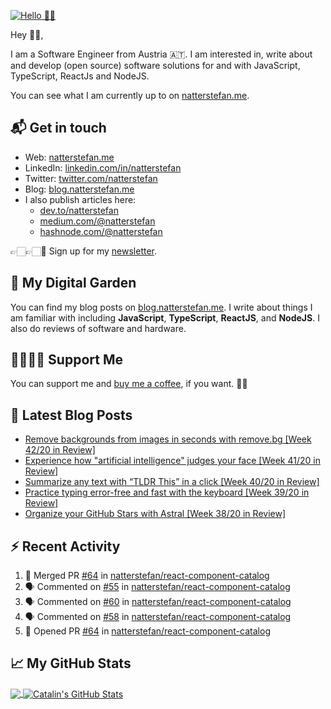 [![Hello 👋🏻](https://pbs.twimg.com/profile_banners/214395203/1594729195/1500x500)][1]

Hey 👋🏻,

I am a Software Engineer from Austria 🇦🇹. I am interested in, write about and develop (open source) software solutions for and with JavaScript, TypeScript, ReactJs and NodeJS.

You can see what I am currently up to on [natterstefan.me][1].

## 📬 Get in touch

- Web: [natterstefan.me][1]
- LinkedIn: [linkedin.com/in/natterstefan][2]
- Twitter: [twitter.com/natterstefan][3]
- Blog: [blog.natterstefan.me][4]
- I also publish articles here:
  - [dev.to/natterstefan][10]
  - [medium.com/@natterstefan][6]
  - [hashnode.com/@natterstefan][7]

👉🏻👉🏻📧 Sign up for my [newsletter][5].

## 🌳 My Digital Garden

You can find my blog posts on [blog.natterstefan.me][4]. I write about things
I am familiar with including **JavaScript**, **TypeScript**, **ReactJS**, and
**NodeJS**. I also do reviews of software and hardware.

## 🤜🏻🤛🏻 Support Me

You can support me and [buy me a coffee][8], if you want. 🙏🏻

## 📕 Latest Blog Posts

<!-- BLOG-POST-LIST:START -->
- [Remove backgrounds from images in seconds with remove.bg [Week 42/20 in Review]](https://blog.natterstefan.me/remove-backgrounds-from-images-in-seconds-with-removebg-week-4220-in-review)
- [Experience how "artificial intelligence" judges your face [Week 41/20 in Review]](https://blog.natterstefan.me/experience-how-artificial-intelligence-judges-your-face-week-4120-in-review)
- [Summarize any text with “TLDR This” in a click [Week 40/20 in Review]](https://blog.natterstefan.me/summarize-any-text-with-tldr-this-in-a-click-week-4020-in-review)
- [Practice typing error-free and fast with the keyboard [Week 39/20 in Review]](https://blog.natterstefan.me/practice-typing-error-free-and-fast-with-the-keyboard-week-3920-in-review)
- [Organize your GitHub Stars with Astral  [Week 38/20 in Review]](https://blog.natterstefan.me/organize-your-github-stars-with-astral-week-3820-in-review)
<!-- BLOG-POST-LIST:END -->

## :zap: Recent Activity

<!--START_SECTION:activity-->
1. 🎉 Merged PR [#64](https://github.com/natterstefan/react-component-catalog/pull/64) in [natterstefan/react-component-catalog](https://github.com/natterstefan/react-component-catalog)
2. 🗣 Commented on [#55](https://github.com/natterstefan/react-component-catalog/issues/55) in [natterstefan/react-component-catalog](https://github.com/natterstefan/react-component-catalog)
3. 🗣 Commented on [#60](https://github.com/natterstefan/react-component-catalog/issues/60) in [natterstefan/react-component-catalog](https://github.com/natterstefan/react-component-catalog)
4. 🗣 Commented on [#58](https://github.com/natterstefan/react-component-catalog/issues/58) in [natterstefan/react-component-catalog](https://github.com/natterstefan/react-component-catalog)
5. 💪 Opened PR [#64](https://github.com/natterstefan/react-component-catalog/pull/64) in [natterstefan/react-component-catalog](https://github.com/natterstefan/react-component-catalog)
<!--END_SECTION:activity-->

## &#x1f4c8; My GitHub Stats

<a href="https://github.com/natterstefan/natterstefan">
  <img align="center" src="https://github-readme-stats.vercel.app/api/top-langs/?username=natterstefan&hide=java,html&title_color=ffffff&text_color=c9cacc&icon_color=2bbc8a&bg_color=1d1f21" />
</a>

<a href="https://github.com/natterstefan/natterstefan">
  <img align="center" src="https://github-readme-stats.vercel.app/api?username=natterstefan&show_icons=true&line_height=27&count_private=true&title_color=ffffff&text_color=c9cacc&icon_color=2bbc8a&bg_color=1d1f21" alt="Catalin's GitHub Stats" />
</a>

[1]: https://natterstefan.me/?utm_source=github.com&utm_medium=gh-profile-natterstefan&utm_campaign=natterstefan
[2]: https://www.linkedin.com/in/natterstefan
[3]: https://www.twitter.com/natterstefan
[4]: https://blog.natterstefan.me
[5]: https://newsletter.natterstefan.me?utm_source=github.com&utm_medium=gh-profile-natterstefan&utm_campaign=natterstefan
[6]: https://medium.com/@natterstefan
[7]: https://hashnode.com/@natterstefan
[8]: https://nttr.st/2QoQhEb
[9]: https://nttr.st/2YEatXb
[10]: https://dev.to/natterstefan
